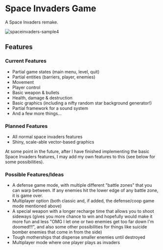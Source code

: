 # Space Invaders Game #

A Space Invaders remake.

![spaceinvaders-sample4](https://cloud.githubusercontent.com/assets/7505459/10128137/eb1b61b4-6573-11e5-8b7b-f821248aa966.png)

## Features ##

### Current Features ###
- Partial game states (main menu, level, quit)
- Partial entities (barriers, player, enemies)
- Movement
- Player control
- Basic weapon & bullets
- Health, damage & destruction
- Basic graphics (including a nifty random star background generator!)
- Partial framework for a sound system
- And a few more things...

### Planned Features ###
- All normal space invaders features
- Shiny, scale-able vector-based graphics

At some point in the future, after I have finished implementing the basic Space Invaders features, I may add my own features to this (see below for some possibilities).

### Possible Features/Ideas ###
- A defense game mode, with multiple different "battle zones" that you can warp between.  If any enemies hit the lower edge of any battle zone, it is game over.
- Multiplayer option (both classic and, if added, the defense/coop game mode mentioned above)
- A special weapon with a longer recharge time that allows you to shoot sideways (gives you more chance to win and hopefully would make it more fun and less "OMG I let one  or two enemies get too far down I'm doomed!!!", and also some other possibilities for things like suicide bomber enemies that come in from the side)
- Tough motherships that dispense smaller enemies until destroyed
- Multiplayer mode where one player plays as invaders